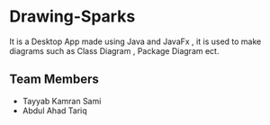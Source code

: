 # Drawing-Sparks
It is a Desktop App made using Java and JavaFx , it is used to make diagrams such as Class Diagram , Package Diagram ect. 

## Team Members
- Tayyab Kamran Sami
- Abdul Ahad Tariq
